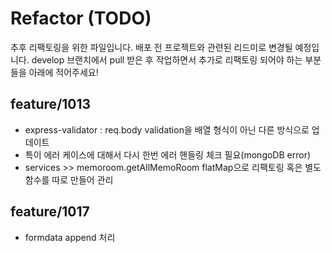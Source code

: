 # Refactor (TODO)

추후 리팩토링을 위한 파일입니다. 배포 전 프로젝트와 관련된 리드미로 변경될 예정입니다. 
develop 브랜치에서 pull 받은 후 작업하면서 추가로 리팩토링 되어야 하는 부분들을 아래에 적어주세요!

## feature/1013

 - express-validator : req.body validation을 배열 형식이 아닌 다른 방식으로 업데이트 
 - 특이 에러 케이스에 대해서 다시 한번 에러 핸들링 체크 필요(mongoDB error)
 - services >> memoroom.getAllMemoRoom flatMap으로 리팩토링 혹은 별도 함수를 따로 만들어 관리

## feature/1017
 - formdata append 처리
 